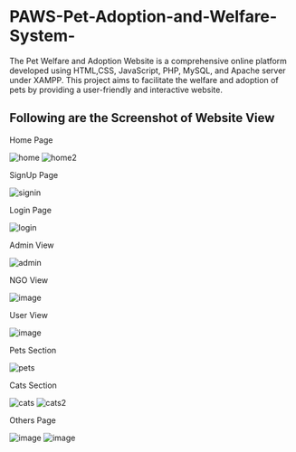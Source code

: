 # PAWS-Pet-Adoption-and-Welfare-System-
The Pet Welfare and Adoption Website is a comprehensive online platform developed using HTML,CSS, JavaScript, PHP, MySQL, and Apache server under XAMPP. This project aims to facilitate the welfare and adoption of pets by providing a user-friendly and interactive website.
## Following are the Screenshot of Website View
Home Page

![home](https://github.com/toxic-coderr/PAWS-Pet-Adoption-and-Welfare-System-/assets/89770322/216c73fc-22a2-4893-bd8e-1a024f21656c)
![home2](https://github.com/toxic-coderr/PAWS-Pet-Adoption-and-Welfare-System-/assets/89770322/d67b207f-9826-4b44-bb84-658412a96f80)


SignUp Page

![signin](https://github.com/toxic-coderr/PAWS-Pet-Adoption-and-Welfare-System-/assets/89770322/87a4b5e1-6708-458b-be00-abbc84dad4e9)


Login Page

![login](https://github.com/toxic-coderr/PAWS-Pet-Adoption-and-Welfare-System-/assets/89770322/1da449df-56c9-4daf-8c34-c8e8b6af3406)


Admin View

![admin](https://github.com/toxic-coderr/PAWS-Pet-Adoption-and-Welfare-System-/assets/89770322/dd9cc7eb-2db8-4ae5-a4c3-7755fcd7082f)


NGO View

![image](https://github.com/toxic-coderr/PAWS-Pet-Adoption-and-Welfare-System-/assets/89770322/c3341dcf-9df8-43c6-b989-35153e5b875f)


User View

![image](https://github.com/toxic-coderr/PAWS-Pet-Adoption-and-Welfare-System-/assets/89770322/2e5567ce-1117-4d8f-9f2d-ad96c9cc4fdf)


Pets Section

![pets](https://github.com/toxic-coderr/PAWS-Pet-Adoption-and-Welfare-System-/assets/89770322/05678a00-8ba7-466a-8701-9ce26ebd63b0)


Cats Section

![cats](https://github.com/toxic-coderr/PAWS-Pet-Adoption-and-Welfare-System-/assets/89770322/39eb5294-b0f0-48c0-9e62-11b198687643)
![cats2](https://github.com/toxic-coderr/PAWS-Pet-Adoption-and-Welfare-System-/assets/89770322/f529a729-35cc-4167-992d-0c22bfead7dd)


Others Page

![image](https://github.com/toxic-coderr/PAWS-Pet-Adoption-and-Welfare-System-/assets/89770322/56eb784b-8ba7-47e8-ab63-b8e37897fc8d)
![image](https://github.com/toxic-coderr/PAWS-Pet-Adoption-and-Welfare-System-/assets/89770322/9ac6bc4d-b695-42d7-b9af-b246b358b4f5)


